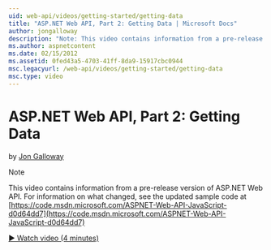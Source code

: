 ```yaml
---
uid: web-api/videos/getting-started/getting-data
title: "ASP.NET Web API, Part 2: Getting Data | Microsoft Docs"
author: jongalloway
description: "Note: This video contains information from a pre-release version of ASP.NET Web API"
ms.author: aspnetcontent
ms.date: 02/15/2012
ms.assetid: 0fed43a5-4703-41ff-8da9-15917cbc0944
msc.legacyurl: /web-api/videos/getting-started/getting-data
msc.type: video
---
```

ASP.NET Web API, Part 2: Getting Data
====================
by [Jon Galloway](https://github.com/jongalloway)

> [!NOTE]
> This video contains information from a pre-release version of ASP.NET Web API. For information on what changed, see the updated sample code at [https://code.msdn.microsoft.com/ASPNET-Web-API-JavaScript-d0d64dd7](https://code.msdn.microsoft.com/ASPNET-Web-API-JavaScript-d0d64dd7)

[&#9654; Watch video (4 minutes)](https://channel9.msdn.com/Blogs/ASP-NET-Site-Videos/getting-data)
